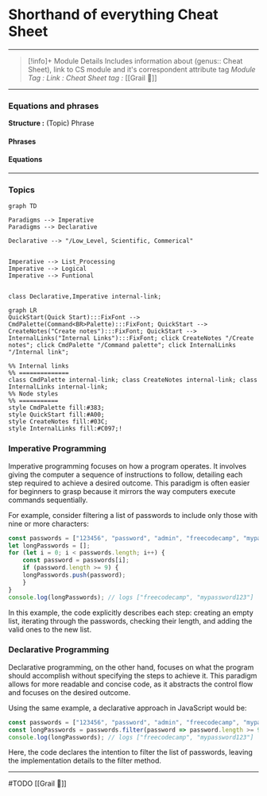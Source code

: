# Shorthand of everything Cheat Sheet
---
> [!info]+ Module Details
> Includes information about (genus:: Cheat Sheet), link to CS module and it's correspondent attribute tag 
> *Module Tag :* 
> *Link :* 
> *Cheat Sheet tag :* [[Grail 🩷]]
> 

---
### Equations and phrases
**Structure :** (Topic) Phrase
#### Phrases

#### Equations

---
### Topics

```mermaid
graph TD

Paradigms --> Imperative
Paradigms --> Declarative

Declarative --> "/Low_Level, Scientific, Commerical"


Imperative --> List_Processing
Imperative --> Logical
Imperative --> Funtional


class Declarative,Imperative internal-link;
```

```mermaid
graph LR
QuickStart(Quick Start):::FixFont --> CmdPalette(Command<BR>Palette):::FixFont; QuickStart --> CreateNotes("Create notes"):::FixFont; QuickStart --> InternalLinks("Internal Links"):::FixFont; click CreateNotes "/Create notes"; click CmdPalette "/Command palette"; click InternalLinks "/Internal link";

%% Internal links 
%% ============== 
class CmdPalette internal-link; class CreateNotes internal-link; class InternalLinks internal-link;
%% Node styles 
%% =========== 
style CmdPalette fill:#383; 
style QuickStart fill:#A00;
style CreateNotes fill:#03C;
style InternalLinks fill:#C097;!
```

### Imperative Programming

Imperative programming focuses on how a program operates. It involves giving the computer a sequence of instructions to follow, detailing each step required to achieve a desired outcome. This paradigm is often easier for beginners to grasp because it mirrors the way computers execute commands sequentially.

For example, consider filtering a list of passwords to include only those with nine or more characters:

```js
const passwords = ["123456", "password", "admin", "freecodecamp", "mypassword123"];
let longPasswords = [];
for (let i = 0; i < passwords.length; i++) {
	const password = passwords[i];
	if (password.length >= 9) {
	longPasswords.push(password);
	}
}
console.log(longPasswords); // logs ["freecodecamp", "mypassword123"]
```
In this example, the code explicitly describes each step: creating an empty list, iterating through the passwords, checking their length, and adding the valid ones to the new list.

### Declarative Programming

Declarative programming, on the other hand, focuses on what the program should accomplish without specifying the steps to achieve it. This paradigm allows for more readable and concise code, as it abstracts the control flow and focuses on the desired outcome.

Using the same example, a declarative approach in JavaScript would be:

```js
const passwords = ["123456", "password", "admin", "freecodecamp", "mypassword123"];
const longPasswords = passwords.filter(password => password.length >= 9);
console.log(longPasswords); // logs ["freecodecamp", "mypassword123"]
```
Here, the code declares the intention to filter the list of passwords, leaving the implementation details to the filter method.

---
#TODO
[[Grail 🩷]]